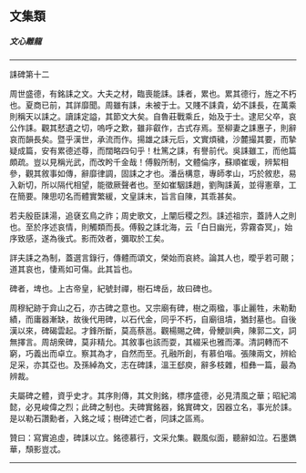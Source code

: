 

## 文集類

##### 文心雕龍

* * *

誄碑第十二

周世盛德，有銘誄之文。大夫之材，臨喪能誄。誄者，累也。累其德行，旌之不朽也。夏商已前，其詳靡聞。周雖有誄，未被于士。又賤不誄貴，幼不誄長，在萬乘則稱天以誄之。讀誄定謚，其節文大矣。自魯莊戰乘丘，始及于士。逮尼父卒，哀公作誄。觀其憖遺之切，嗚呼之歎，雖非叡作，古式存焉。至柳妻之誄惠子，則辭哀而韻長矣。暨乎漢世，承流而作。揚雄之誄元后，文實煩穢，沙麓撮其要，而摯疑成篇，安有累德述尊，而闊略四句乎！杜篤之誄，有譽前代。吳誄雖工，而他篇頗疏。豈以見稱光武，而改盻千金哉！傅毅所制，文體倫序，蘇順崔瑗，辨絜相參，觀其敘事如傳，辭靡律調，固誄之才也。潘岳構意，專師孝山，巧於敘悲，易入新切，所以隔代相望，能徵厥聲者也。至如崔駰誄趙，劉陶誄黃，並得憲章，工在簡要。陳思叨名而體實繁緩，文皇誄末，旨言自陳，其乖甚矣。

若夫殷臣誄湯，追褎玄鳥之祚；周史歌文，上闡后稷之烈。誄述祖宗，蓋詩人之則也。至於序述哀情，則觸類而長。傅毅之誄北海，云「白日幽光，雰霧杳冥」，始序致感，遂為後式。影而效者，彌取於工矣。

詳夫誄之為制，蓋選言錄行，傳體而頌文，榮始而哀終。論其人也，曖乎若可覿；道其哀也，悽焉如可傷。此其旨也。

碑者，埤也。上古帝皇，紀號封禪，樹石埤岳，故曰碑也。

周穆紀跡于弇山之石，亦古碑之意也。又宗廟有碑，樹之兩楹，事止麗牲，未勒勳績，而庸器漸缺，故後代用碑，以石代金，同乎不朽，自廟徂墳，猶封墓也。自後漢以來，碑碣雲起。才鋒所斷，莫高蔡邕。觀楊賜之碑，骨鯁訓典，陳郭二文，詞無擇言。周胡衆碑，莫非精允。其敘事也該而耍，其綴采也雅而澤。清詞轉而不窮，巧義出而卓立。察其為才，自然而至。孔融所創，有慕伯喈。張陳兩文，辨給足采，亦其亞也。及孫綽為文，志在碑誄，溫王郄庾，辭多枝雜，桓彝一篇，最為辨裁。

夫屬碑之體，資乎史才。其序則傳，其文則銘，標序盛德，必見清風之華；昭紀鴻懿，必見峻偉之烈；此碑之制也。夫碑實銘器，銘實碑文，因器立名，事光於誄。是以勒石讚勳者，入銘之域；樹碑述亡者，同誄之區焉。

贊曰：寫實追虛，碑誄以立。銘德慕行，文采允集。觀風似面，聽辭如泣。石墨鐫華，頹影豈忒。

* * *

